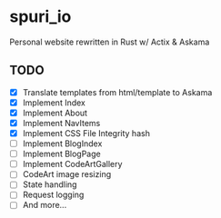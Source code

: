 # spuri_io
Personal website rewritten in Rust w/ Actix &amp; Askama

## TODO
- [x] Translate templates from html/template to Askama
- [x] Implement Index
- [x] Implement About
- [x] Implement NavItems
- [x] Implement CSS File Integrity hash
- [ ] Implement BlogIndex
- [ ] Implement BlogPage
- [ ] Implement CodeArtGallery
- [ ] CodeArt image resizing
- [ ] State handling
- [ ] Request logging
- [ ] And more...
